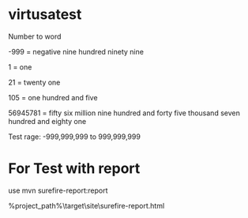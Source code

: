 # virtusatest
Number to word

-999 = negative nine hundred ninety nine

1 = one

21 = twenty one

105 = one hundred and five

56945781 = fifty six million nine hundred and forty five thousand seven hundred and eighty one

Test rage:  -999,999,999 to 999,999,999

# For Test with report

use mvn surefire-report:report

%project_path%\target\site\surefire-report.html
